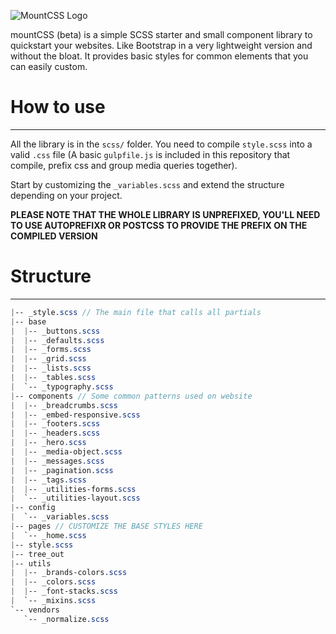 ![MountCSS Logo](http://barbo.sa.com/16FPu/60Bwg3lr+)  

mountCSS (beta) is a simple SCSS starter and small component library to quickstart your websites. Like Bootstrap in a very lightweight version and without the bloat. It provides basic styles for common elements that you can easily custom.  

# How to use
---
All the library is in the `scss/` folder. You need to compile `style.scss` into a valid `.css` file (A basic `gulpfile.js` is included in this repository that compile, prefix css and group media queries together).  

Start by customizing the `_variables.scss` and extend the structure depending on your project.
  
**PLEASE NOTE THAT THE WHOLE LIBRARY IS UNPREFIXED, YOU'LL NEED TO USE AUTOPREFIXR OR POSTCSS TO PROVIDE THE PREFIX ON THE COMPILED VERSION**

# Structure
---

```scss
|-- _style.scss // The main file that calls all partials
|-- base
|  |-- _buttons.scss
|  |-- _defaults.scss
|  |-- _forms.scss
|  |-- _grid.scss
|  |-- _lists.scss
|  |-- _tables.scss
|  `-- _typography.scss
|-- components // Some common patterns used on website
|  |-- _breadcrumbs.scss
|  |-- _embed-responsive.scss
|  |-- _footers.scss
|  |-- _headers.scss
|  |-- _hero.scss
|  |-- _media-object.scss
|  |-- _messages.scss
|  |-- _pagination.scss
|  |-- _tags.scss
|  |-- _utilities-forms.scss
|  `-- _utilities-layout.scss
|-- config
|  `-- _variables.scss
|-- pages // CUSTOMIZE THE BASE STYLES HERE
|  `-- _home.scss
|-- style.scss
|-- tree_out
|-- utils
|  |-- _brands-colors.scss
|  |-- _colors.scss
|  |-- _font-stacks.scss
|  `-- _mixins.scss
`-- vendors
   `-- _normalize.scss
```